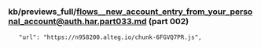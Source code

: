 ### kb/previews_full/flows__new_account_entry_from_your_personal_account@auth.har.part033.md (part 002)

```md
   "url": "https://n958200.alteg.io/chunk-6FGVQ7PR.js",
                           
```

```
